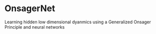 # OnsagerNet
Learning hidden low dimensional dyanmics using a Generalized Onsager Principle and neural networks
